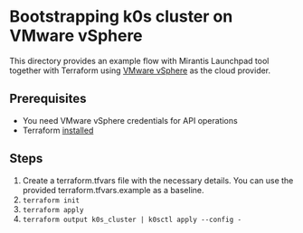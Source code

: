 # Bootstrapping k0s cluster on VMware vSphere

This directory provides an example flow with Mirantis Launchpad tool together with Terraform using [VMware vSphere](https://registry.terraform.io/providers/hashicorp/vsphere/latest/docs) as the cloud provider.


## Prerequisites

* You need VMware vSphere credentials for API operations
* Terraform [installed](https://learn.hashicorp.com/terraform/getting-started/install)

## Steps

1. Create a terraform.tfvars file with the necessary details. You can use the provided terraform.tfvars.example as a baseline.
2. `terraform init`
3. `terraform apply`
4. `terraform output k0s_cluster | k0sctl apply --config -`
